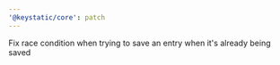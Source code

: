 ```yaml
---
'@keystatic/core': patch
---
```


Fix race condition when trying to save an entry when it's already being saved
